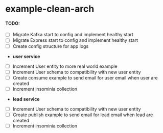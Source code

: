 # example-clean-arch

#### TODO:

- [ ] Migrate Kafka start to config and implement healthy start
- [ ] Migrate Express start to config and implement healthy start
- [ ] Create config structure for app logs

- **user service**
- [ ] Increment User entity to more real world example
- [ ] Increment User schema to compatibility with new user entity
- [ ] Create consume example to send email for user email when user are created
- [ ] Increment insominia collection

- **lead service**
- [ ] Increment User schema to compatibility with new user entity
- [ ] Create publish example to send email for lead email when lead are created
- [ ] Increment insominia collection
